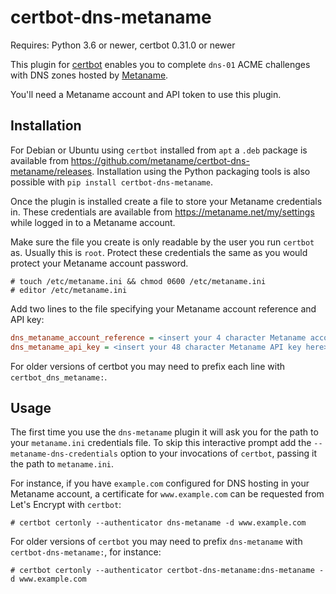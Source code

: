 # certbot-dns-metaname

Requires: Python 3.6 or newer, certbot 0.31.0 or newer

This plugin for [certbot](https://certbot.eff.org/) enables you to complete `dns-01` ACME challenges with DNS zones hosted by [Metaname](https://metaname.net/).

You'll need a Metaname account and API token to use this plugin.

## Installation

For Debian or Ubuntu using `certbot` installed from `apt` a `.deb` package is available from https://github.com/metaname/certbot-dns-metaname/releases. Installation using the Python packaging tools is also possible with `pip install certbot-dns-metaname`.

Once the plugin is installed create a file to store your Metaname credentials in. These credentials are available from https://metaname.net/my/settings while logged in to a Metaname account.

Make sure the file you create is only readable by the user you run `certbot` as. Usually this is `root`. Protect these credentials the same as you would protect your Metaname account password.

```console
# touch /etc/metaname.ini && chmod 0600 /etc/metaname.ini
# editor /etc/metaname.ini
```

Add two lines to the file specifying your Metaname account reference and API key:

```ini
dns_metaname_account_reference = <insert your 4 character Metaname account reference here>
dns_metaname_api_key = <insert your 48 character Metaname API key here>
```

For older versions of certbot you may need to prefix each line with `certbot_dns_metaname:`.

## Usage

The first time you use the `dns-metaname` plugin it will ask you for the path to your `metaname.ini` credentials file. To skip this interactive prompt add the `--metaname-dns-credentials` option to your invocations of `certbot`, passing it the path to `metaname.ini`.

For instance, if you have `example.com` configured for DNS hosting in your Metaname account, a certificate for `www.example.com` can be requested from Let's Encrypt with `certbot`:

```console
# certbot certonly --authenticator dns-metaname -d www.example.com
```

For older versions of `certbot` you may need to prefix `dns-metaname` with `certbot-dns-metaname:`, for instance:

```console
# certbot certonly --authenticator certbot-dns-metaname:dns-metaname -d www.example.com
```
